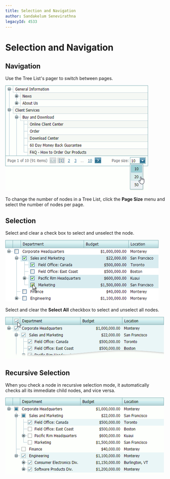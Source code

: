 ```yaml
---
title: Selection and Navigation
author: Sandakelum Senevirathna
legacyId: 4533
---
```

# Selection and Navigation
## Navigation
Use the Tree List's pager to switch between pages.

![ASPxTreeList_Paging](../../../images/img7367.png)

To change the number of nodes in a Tree List, click the **Page Size** menu and select the number of nodes per page.

## Selection

Select and clear a check box to select and unselect the node. 

![ASPxTreeList_Selection](../../../images/img7368.png)


Select and clear the **Select All** checkbox to select and unselect all nodes. 

![tree-list-select-all](../../../images/tree-list-select-all.png)

## Recursive Selection

When you check a node in recursive selection mode, it automatically checks all its immediate child nodes, and vice versa.

![tree-list-recursive-selection](../../../images/tree-list-select-recursive.png)
